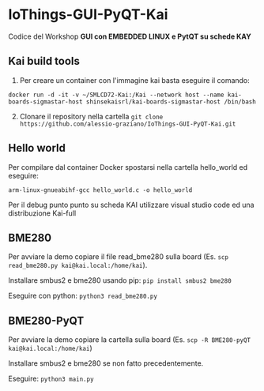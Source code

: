 # IoThings-GUI-PyQT-Kai

Codice del Workshop **GUI con EMBEDDED LINUX e PytQT su schede KAY**

## Kai build tools

1. Per creare un container con l'immagine kai basta eseguire il comando:

`docker run -d -it -v ~/SMLCD72-Kai:/Kai --network host --name kai-boards-sigmastar-host shinsekaisrl/kai-boards-sigmastar-host /bin/bash`

2. Clonare il repository nella cartella
`git clone https://github.com/alessio-graziano/IoThings-GUI-PyQT-Kai.git`

## Hello world

Per compilare dal container Docker spostarsi nella cartella hello_world ed eseguire:

`arm-linux-gnueabihf-gcc hello_world.c -o hello_world`

Per il debug punto punto su scheda KAI utilizzare visual studio code ed una distribuzione Kai-full

## BME280

Per avviare la demo copiare il file read_bme280 sulla board (Es. `scp read_bme280.py kai@kai.local:/home/kai`).

Installare smbus2 e bme280 usando pip: `pip install smbus2 bme280`

Eseguire con python: `python3 read_bme280.py`

## BME280-PyQT

Per avviare la demo copiare la cartella sulla board (Es. `scp -R BME280-pyQT kai@kai.local:/home/kai`)

Installare smbus2 e bme280 se non fatto precedentemente.

Eseguire: `python3 main.py`
